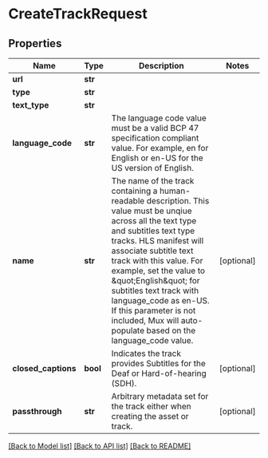 # CreateTrackRequest

## Properties
Name | Type | Description | Notes
------------ | ------------- | ------------- | -------------
**url** | **str** |  | 
**type** | **str** |  | 
**text_type** | **str** |  | 
**language_code** | **str** | The language code value must be a valid BCP 47 specification compliant value. For example, en for English or en-US for the US version of English. | 
**name** | **str** | The name of the track containing a human-readable description. This value must be unqiue across all the text type and subtitles text type tracks. HLS manifest will associate subtitle text track with this value. For example, set the value to \&quot;English\&quot; for subtitles text track with language_code as en-US. If this parameter is not included, Mux will auto-populate based on the language_code value. | [optional] 
**closed_captions** | **bool** | Indicates the track provides Subtitles for the Deaf or Hard-of-hearing (SDH). | [optional] 
**passthrough** | **str** | Arbitrary metadata set for the track either when creating the asset or track. | [optional] 

[[Back to Model list]](../README.md#documentation-for-models) [[Back to API list]](../README.md#documentation-for-api-endpoints) [[Back to README]](../README.md)


